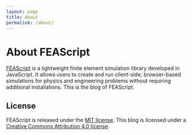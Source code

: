 ```yaml
---
layout: page
title: About
permalink: /about/
---
```


# About FEAScript

[FEAScript](https://feascript.com/) is a lightweight finite element simulation library developed in JavaScript. It allows users to create and run client-side, browser-based simulations for physics and engineering problems without requiring additional installations. This is the blog of FEAScript.

## License

FEAScript is released under the [MIT license](https://github.com/FEAScript/FEAScript-core/blob/main/LICENSE). This blog is licensed under a
<a href="https://github.com/FEAScript/FEAScript-blog/blob/main/LICENSE" target="_blank"
        >Creative Commons Attribution 4.0 license</a
      >.
